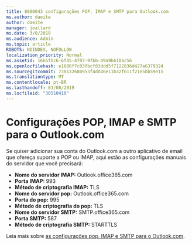 ```yaml
---
title: 8000043 configurações POP, IMAP e SMTP para Outlook.com
ms.author: daeite
author: daeite
manager: joallard
ms.date: 3/8/2019
ms.audience: Admin
ms.topic: article
ROBOTS: NOINDEX, NOFOLLOW
localization_priority: Normal
ms.assetid: 16b5fbc6-6f45-4707-97bb-49a9b610ac56
ms.openlocfilehash: e1686f7c03fbcf83ddd5f7122836d427a6379324
ms.sourcegitcommit: 738132680953f4dd46e11b32f611f21e5bb59e15
ms.translationtype: MT
ms.contentlocale: pt-BR
ms.lasthandoff: 03/08/2019
ms.locfileid: "30510410"
---
```

# <a name="pop-imap-and-smtp-settings-for-outlookcom"></a>Configurações POP, IMAP e SMTP para o Outlook.com

Se quiser adicionar sua conta do Outlook.com a outro aplicativo de email que ofereça suporte a POP ou IMAP, aqui estão as configurações manuais do servidor que você precisará:
  
- **Nome do servidor IMAP:** Outlook.office365.com 
- **Porta IMAP:** 993   
- **Método de criptografia IMAP:** TLS   
- **Nome do servidor pop:** Outlook.office365.com  
- **Porta do pop:** 995  
- **Método de criptografia do pop:** TLS  
- **Nome do servidor SMTP:** SMTP.office365.com 
- **Porta SMTP:** 587 
- **Método de criptografia SMTP:** STARTTLS 

Leia mais sobre [as configurações pop, IMAP e SMTP para o Outlook.com](https://go.microsoft.com/fwlink/p/?linkid=2001402&amp;clcid=0x409).